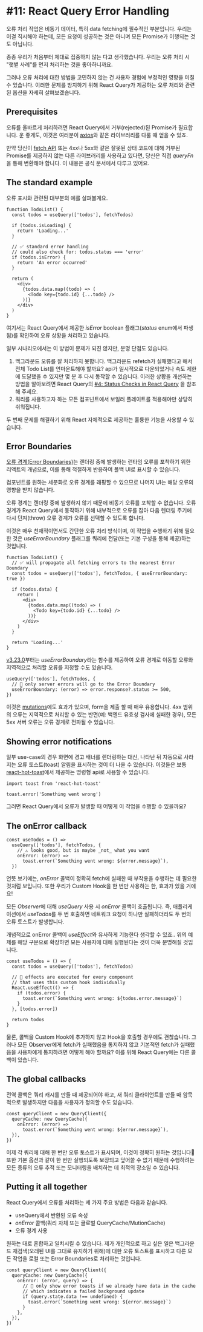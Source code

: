 # #11: React Query Error Handling

오류 처리 작업은 비동기 데이터, 특히 data fetching에 필수적인 부분입니다. 우리는 이걸 직시해야 하는데, 모든 요청이 성공하는 것은 아니며 모든 Promise가 이행되는 것도 아닙니다.

종종 우리가 처음부터 제대로 집중하지 않는 다고 생각했습니다. 우리는 오류 처리 시 "햇볕 사례"를 먼저 처리하는 것을 좋아하니까요.

그러나 오류 처리에 대한 방법을 고민하지 않는 건 사용자 경험에 부정적인 영향을 미칠 수 있습니다. 이러한 문제를 방지하기 위해 React Query가 제공하는 오류 처리와 관련된 옵션을 자세히 살펴보겠습니다.

## **Prerequisites**

오류를 올바르게 처리하려면 React Query에서 거부(rejected)된 Promise가 필요합니다. 운 좋게도, 이것은 여러분이 [axios](https://axios-http.com/)와 같은 라이브러리를 다룰 때 얻을 수 있죠.

만약 당신이 [fetch API](https://developer.mozilla.org/en-US/docs/Web/API/Fetch_API) 또는 4xx나 5xx와 같은 잘못된 상태 코드에 대해 거부된 Promise를 제공하지 않는 다른 라이브러리를 사용하고 있다면, 당신은 직접 *queryFn*을 통해 변환해야 합니다. 이 내용은 공식 문서에서 다루고 있어요.

## **The standard example**

오류 표시와 관련된 대부분의 예를 살펴볼게요.

```tsx
function TodoList() {
  const todos = useQuery(['todos'], fetchTodos)

  if (todos.isLoading) {
    return 'Loading...'
  }

  // ✅ standard error handling
  // could also check for: todos.status === 'error'
  if (todos.isError) {
    return 'An error occurred'
  }

  return (
    <div>
      {todos.data.map((todo) => (
        <Todo key={todo.id} {...todo} />
      ))}
    </div>
  )
}
```

여기서는 React Query에서 제공한 *isError* boolean 플래그(*status* enum에서 파생됨)를 확인하여 오류 상황을 처리하고 있습니다.

일부 시나리오에서는 이 방법이 문제가 되진 않지만, 분명 단점도 있습니다.

1. 백그라운드 오류를 잘 처리하지 못합니다. 백그라운드 refetch가 실패했다고 해서 전체 Todo List를 언마운트해야 할까요? api가 일시적으로 다운되었거나 속도 제한에 도달했을 수 있지만 몇 분 후 다시 동작할 수 있습니다. 이러한 상황을 개선하는 방법을 알아보려면 React Query의 [#4: Status Checks in React Query](https://tkdodo.eu/blog/status-checks-in-react-query)
을 참조해 주세요.
2. 쿼리를 사용하고자 하는 모든 컴포넌트에서 보일러 플레이트를 적용해야만 상당히 쉬워집니다.

두 번째 문제를 해결하기 위해 React 자체적으로 제공하는 훌륭한 기능을 사용할 수 있습니다.

## **Error Boundaries**

[오류 경계(Error Boundaries)](https://reactjs.org/docs/error-boundaries.html#introducing-error-boundaries)는 렌더링 중에 발생하는 런타임 오류를 포착하기 위한 리액트의 개념으로, 이를 통해 적절하게 반응하여 폴백 UI로 표시할 수 있습니다.

컴포넌트를 원하는 세분화로 오류 경계를 래핑할 수 있으므로 나머지 UI는 해당 오류의 영향을 받지 않습니다.

오류 경계는 렌더링 중에 발생하지 않기 때문에 비동기 오류를 포착할 수 없습니다. 오류 경계가 React Query에서 동작하기 위해 내부적으로 오류를 잡아 다음 렌더링 주기에 다시 던져(throw) 오류 경계가 오류를 선택할 수 있도록 합니다.

이것은 매우 천재적이면서도 간단한 오류 처리 방식이며, 이 작업을 수행하기 위해 필요한 것은 *useErrorBoundary* 플래그를 쿼리에 전달(또는 기본 구성을 통해 제공)하는 것입니다.

```tsx
function TodoList() {
  // ✅ will propagate all fetching errors to the nearest Error Boundary
  const todos = useQuery(['todos'], fetchTodos, { useErrorBoundary: true })

  if (todos.data) {
    return (
      <div>
        {todos.data.map((todo) => (
          <Todo key={todo.id} {...todo} />
        ))}
      </div>
    )
  }

  return 'Loading...'
}
```

[v3.23.0](https://github.com/tannerlinsley/react-query/releases/tag/v3.23.0)부터는 *useErrorBoundary*라는 함수를 제공하여 오류 경계로 이동할 오류와 지역적으로 처리할 오류를 지정할 수도 있습니다.

```tsx
useQuery(['todos'], fetchTodos, {
  // 🚀 only server errors will go to the Error Boundary
  useErrorBoundary: (error) => error.response?.status >= 500,
})
```

이것은 [mutations](https://react-query.tanstack.com/guides/mutations)에도 효과가 있으며, form을 제출 할 때 매우 유용합니다. 4xx 범위의 오류는 지역적으로 처리할 수 있는 반면(예: 백엔드 유효성 검사에 실패한 경우), 모든 5xx 서버 오류는 오류 경계로 전파될 수 있습니다.

## **Showing error notifications**

일부 use-case의 경우 화면에 경고 배너를 렌더링하는 대신, 나타난 뒤 자동으로 사라지는 오류 토스트(toast) 알림을 표시하는 것이 더 나을 수 있습니다. 이것들은 보통 [react-hot-toast](https://react-hot-toast.com/)에서 제공하는 명령형 api로 사용할 수 있습니다.

```tsx
import toast from 'react-hot-toast'

toast.error('Something went wrong')
```

그러면 React Query에서 오류가 발생할 때 어떻게 이 작업을 수행할 수 있을까요?

## **The onError callback**

```tsx
const useTodos = () =>
  useQuery(['todos'], fetchTodos, {
    // ⚠️ looks good, but is maybe _not_ what you want
    onError: (error) =>
      toast.error(`Something went wrong: ${error.message}`),
  })
```

언뜻 보기에는, *onError* 콜백이 정확히 fetch에 실패한 때 부작용을 수행하는 데 필요한 것처럼 보입니다. 또한 우리가 Custom Hook을 한 번만 사용하는 한, 효과가 있을 거에요!

모든 *Observer*에 대해 *useQuery* 사용 시 *onError* 콜백이 호출됩니다. 즉, 애플리케이션에서 *useTodos*를 두 번 호출하면 네트워크 요청이 하나만 실패하더라도 두 번의 오류 토스트가 발생합니다.

개념적으로 onError 콜백이 *useEffect*와 유사하게 기능한다 생각할 수 있죠.. 위의 예제를 해당 구문으로 확장하면 모든 사용자에 대해 실행된다는 것이 더욱 분명해질 것입니다.

```tsx
const useTodos = () => {
  const todos = useQuery(['todos'], fetchTodos)

  // 🚨 effects are executed for every component
  // that uses this custom hook individually
  React.useEffect(() => {
    if (todos.error) {
      toast.error(`Something went wrong: ${todos.error.message}`)
    }
  }, [todos.error])

  return todos
}
```

물론, 콜백을 Custom Hook에 추가하지 않고 Hook을 호출할 경우에도 괜찮습니다. 그러나 모든 Observer에게 fetch가 실패했음을 통지하지 않고 기본적인 fetch가 실패했음을 사용자에게 통지하려면 어떻게 해야 할까요? 이를 위해 React Query에는 다른 콜백이 있습니다.

## **The global callbacks**

전역 콜백은 쿼리 캐시를 만들 때 제공되어야 하고, 새 쿼리 클라이언트를 만들 때 암묵적으로 발생하지만 다음을 사용자가 정의할 수도 있습니다.

```tsx
const queryClient = new QueryClient({
  queryCache: new QueryCache({
    onError: (error) =>
      toast.error(`Something went wrong: ${error.message}`),
  }),
})
```

이제 각 쿼리에 대해 한 번만 오류 토스트가 표시되며, 이것이 정확히 원하는 것입니다🥳  또한 기본 옵션과 같이 한 번만 실행되도록 보장되고 덮어쓸 수 없기 때문에 수행하려는 모든 종류의 오류 추적 또는 모니터링을 배치하는 데 최적의 장소일 수 있습니다.

## **Putting it all together**

React Query에서 오류를 처리하는 세 가지 주요 방법은 다음과 같습니다.

- useQuery에서 반환된 오류 속성
- *onError* 콜백(쿼리 자체 또는 글로벌 QueryCache/MutionCache)
- 오류 경계 사용

원하는 대로 혼합하고 일치시킬 수 있습니다. 제가 개인적으로 하고 싶은 일은 백그라운드 재검색(오래된 UI를 그대로 유지하기 위해)에 대한 오류 토스트를 표시하고 다른 모든 작업을 로컬 또는 Error Boundaries로 처리하는 것입니다.

```tsx
const queryClient = new QueryClient({
  queryCache: new QueryCache({
    onError: (error, query) => {
      // 🎉 only show error toasts if we already have data in the cache
      // which indicates a failed background update
      if (query.state.data !== undefined) {
        toast.error(`Something went wrong: ${error.message}`)
      }
    },
  }),
})
```